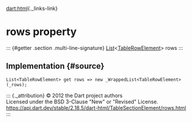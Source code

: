 [dart:html](../../dart-html/dart-html-library){._links-link}

rows property
=============

::: {#getter .section .multi-line-signature}
[List](../../dart-core/list-class)\<[TableRowElement](../tablerowelement-class)\>
rows
:::

Implementation {#source}
--------------

``` {.language-dart data-language="dart"}
List<TableRowElement> get rows => new _WrappedList<TableRowElement>(_rows);
```

::: {._attribution}
© 2012 the Dart project authors\
Licensed under the BSD 3-Clause \"New\" or \"Revised\" License.\
<https://api.dart.dev/stable/2.18.5/dart-html/TableSectionElement/rows.html>
:::
